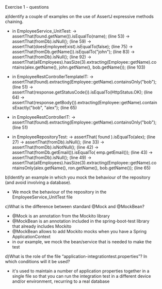 Exercise 1 - questions

a)Identify a couple of examples on the use of AssertJ expressive methods chaining.

- in EmployeeService_UnitTest:
	-> assertThat(found.getName()).isEqualTo(name); (line 53)
	-> assertThat(fromDb).isNull(); (line 59)
	-> assertThat(doesEmployeeExist).isEqualTo(false); (line 75)
	-> assertThat(fromDb.getName()).isEqualTo("john"); (line 83)
	-> assertThat(fromDb).isNull(); (line 92)
	-> assertThat(allEmployees).hasSize(3).extracting(Employee::getName).contains(alex.getName(), john.getName(), bob.getName()); (line 103)

- in EmployeeRestControllerTemplateIT:
	-> assertThat(found).extracting(Employee::getName).containsOnly("bob"); (line 51)
	-> assertThat(response.getStatusCode()).isEqualTo(HttpStatus.OK); (line 64)
	-> assertThat(response.getBody()).extracting(Employee::getName).containsExactly("bob", "alex"); (line 65)
	
- in EmployeeRestControllerIT:
	-> assertThat(found).extracting(Employee::getName).containsOnly("bob"); (line 51)

- in EmployeeRepositoryTest:
	-> assertThat( found ).isEqualTo(alex); (line 27)
	-> assertThat(fromDb).isNull(); (line 33)
	-> assertThat(fromDb).isNotNull(); (line 42)
	-> assertThat(fromDb.getEmail()).isEqualTo( emp.getEmail()); (line 43)
	-> assertThat(fromDb).isNull(); (line 49)
	-> assertThat(allEmployees).hasSize(3).extracting(Employee::getName).containsOnly(alex.getName(), ron.getName(), bob.getName()); (line 65)

b)Identify an example in which you mock the behaviour of the repository (and avoid involving a database). 
- We mock the behaviour of the repository in the EmployeeService_UnitTest file


c)What is the difference between standard @Mock and @MockBean?
- @Mock is an annotation from the Mockito library
- @MockBean is an annotation included in the spring-boot-test library that already includes Mockito
- @MockBean allows to add Mockito mocks when you have a Spring ApplicationContext
- in our example, we mock the bean/service that is needed to make the test


d)What is the role of the file “application-integrationtest.properties”? In which conditions will it be used?
- it's used to maintain a number of application properties together in a single file so that you can run the integration test in a different device and/or environment, recurring to a real database





